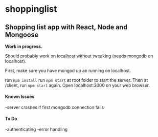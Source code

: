 # shoppinglist
## Shopping list app with React, Node and Mongoose

**Work in progress.**

Should probably work on localhost without tweaking (needs mongodb on localhost).


First, make sure you have mongod up an running on localhost.

run `npm install`
run `npm start` at root folder to start the server.
Then at /client, run `npm start` again.
Open localhost:3000 on your web browser.



#### Known Issues
-server crashes if first mongodb connection fails


#### To Do
-authenticating
-error handling
